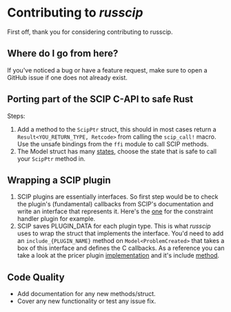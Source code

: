 # Contributing to _russcip_

First off, thank you for considering contributing to russcip.

## Where do I go from here?

If you've noticed a bug or have a feature request, make sure to open a GitHub issue if one does not already exist. 

## Porting part of the SCIP C-API to safe Rust

Steps: 
1. Add a method to the `ScipPtr` struct, this should in most cases return a `Result<YOU_RETURN_TYPE, Retcode>` from calling the `scip_call!` macro. Use the unsafe bindings from the `ffi` module to call SCIP methods.
2. The Model<T> struct has many [states](https://docs.rs/russcip/latest/russcip/model/index.html), choose the state that is safe to call your `ScipPtr` method in.


## Wrapping a SCIP plugin

1. SCIP plugins are essentially interfaces. So first step would be to check the plugin's (fundamental) callbacks from SCIP's documentation and write an interface that represents it. Here's the [one](https://www.scipopt.org/doc/html/CONS.php) for the constraint handler plugin for example. 
2. SCIP saves PLUGIN_DATA for each plugin type. This is what _russcip_ uses to wrap the struct that implements the interface. You'd need to add an `include_{PLUGIN_NAME}` method on `Model<ProblemCreated>` that takes a box of this interface and defines the C callbacks. As a reference you can take a look at the pricer plugin [implementation](https://github.com/scipopt/russcip/blob/main/src/pricer.rs) and it's include [method](https://github.com/scipopt/russcip/blob/e13d20d3e8594d3262f312304f4f2400de48da39/src/scip.rs#L703). 


## Code Quality 

- Add documentation for any new methods/struct.
- Cover any new functionality or test any issue fix. 

